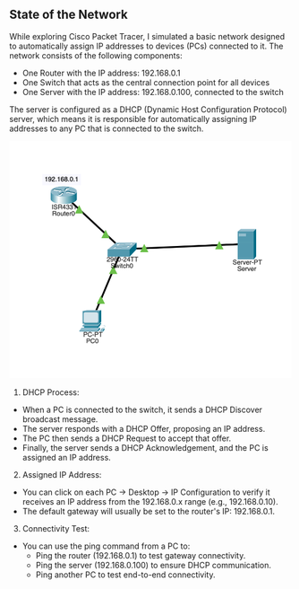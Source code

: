 ## State of the Network

While exploring Cisco Packet Tracer, I simulated a basic network designed to automatically assign IP addresses to devices (PCs) connected to it. The network consists of the following components:

- One Router with the IP address: 192.168.0.1
- One Switch that acts as the central connection point for all devices
- One Server with the IP address: 192.168.0.100, connected to the switch

The server is configured as a DHCP (Dynamic Host Configuration Protocol) server, which means it is responsible for automatically assigning IP addresses to any PC that is connected to the switch.

![](./assets/state_of_network.png)

1. DHCP Process:
- When a PC is connected to the switch, it sends a DHCP Discover broadcast message.
- The server responds with a DHCP Offer, proposing an IP address.
- The PC then sends a DHCP Request to accept that offer.
- Finally, the server sends a DHCP Acknowledgement, and the PC is assigned an IP address.

2. Assigned IP Address:
- You can click on each PC → Desktop → IP Configuration to verify it receives an IP address from the 192.168.0.x range (e.g., 192.168.0.10).
- The default gateway will usually be set to the router's IP: 192.168.0.1.

3. Connectivity Test:

- You can use the ping command from a PC to:
    - Ping the router (192.168.0.1) to test gateway connectivity.
    - Ping the server (192.168.0.100) to ensure DHCP communication.
    - Ping another PC to test end-to-end connectivity.